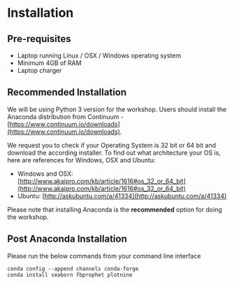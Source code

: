 # Installation

## Pre-requisites
* Laptop running Linux / OSX / Windows operating system
* Minimum 4GB of RAM
* Laptop charger

## Recommended Installation
We will be using Python 3 version for the workshop. Users should install the Anaconda distribution from Continuum - [https://www.continuum.io/downloads](https://www.continuum.io/downloads). 


We request you to check if your Operating System is 32 bit or 64 bit and download the according installer. To find out what architecture your OS is, here are references for Windows, OSX and Ubuntu:

- Windows and OSX: [http://www.akaipro.com/kb/article/1616#os_32_or_64_bit](http://www.akaipro.com/kb/article/1616#os_32_or_64_bit)
- Ubuntu: [http://askubuntu.com/a/41334](http://askubuntu.com/a/41334)

Please note that installing Anaconda is the **recommended** option for doing the workshop.

## Post Anaconda Installation
Please run the below commands from your command line interface

```
conda config --append channels conda-forge
conda install seaborn fbprophet plotnine
```
